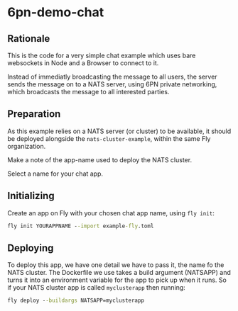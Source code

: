 # 6pn-demo-chat

## Rationale

This is the code for a very simple chat example which uses bare websockets in Node and a Browser to connect to it. 

Instead of immediatly broadcasting the message to all users, the server sends the message on to a NATS server, using 6PN private networking, which broadcasts the message to all interested parties.

## Preparation

As this example relies on a NATS server (or cluster) to be available, it should be deployed alongside the `nats-cluster-example`, within the same Fly organization.

Make a note of the app-name used to deploy the NATS cluster.

Select a name for your chat app.

## Initializing

Create an app on Fly with your chosen chat app name, using `fly init`:

```cmd
fly init YOURAPPNAME --import example-fly.toml
```

## Deploying

To deploy this app, we have one detail we have to pass it, the name fo the NATS cluster. The Dockerfile we use takes a build argument (NATSAPP) and turns it into an environment variable for the app to pick up when it runs. So if your NATS cluster app is called `myclusterapp` then running:

```cmd
fly deploy --buildargs NATSAPP=myclusterapp
```






